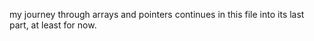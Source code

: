 my journey through arrays and pointers continues in this file into its last part, at least for now.
